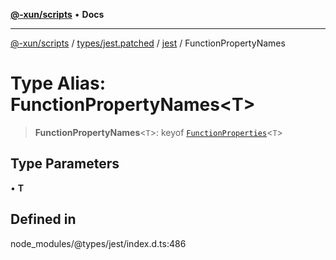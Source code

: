 [**@-xun/scripts**](../../../../../README.md) • **Docs**

***

[@-xun/scripts](../../../../../README.md) / [types/jest.patched](../../../README.md) / [jest](../README.md) / FunctionPropertyNames

# Type Alias: FunctionPropertyNames\<T\>

> **FunctionPropertyNames**\<`T`\>: keyof [`FunctionProperties`](FunctionProperties.md)\<`T`\>

## Type Parameters

• **T**

## Defined in

node\_modules/@types/jest/index.d.ts:486
